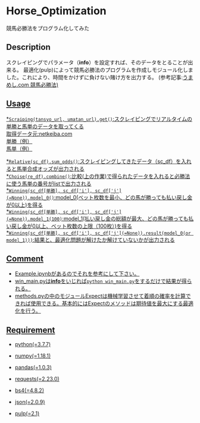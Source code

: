 # Horse_Optimization

競馬必勝法をプログラム化してみた

## Description

スクレイピングでパラメータ（**info**）を設定すれば、そのデータをとることが出来る。
最適化(pulp)によって競馬必勝法のプログラムを作成しモジュール化しました。これにより、時間をかけずに負けない賭け方を出力する。
(参考記事:<a href="https://www.umameshi.com/info/0011.html">うまめし.com 競馬必勝法)  

## Usage

*```Scraiping(tansyo_url, umatan_url).get()```:スクレイピングでリアルタイムの単勝と馬単のデータを取ってくる  
取得データ元:<a href="https://www.netkeiba.com/">netkeiba.com  
<a href="https://nar.netkeiba.com/odds/index.html?type=b1&race_id=202036062202&rf=shutuba_submenu">単勝（例）  
<a href="https://nar.netkeiba.com/odds/index.html?type=b6&race_id=202036062202&housiki=c0&rf=shutuba_submenu">馬単（例）  
    
*```Relative(sc_df).sum_odds()```:スクレイピングしてきたデータ（sc_df）を入れると馬単合成オッズが出力される  
*```Choise(re_df).combine()```:比較(上の作業)で得られたデータを入れると必勝法に使う馬単の番号がlistで出力される  
*```Winning(sc_df[単勝], sc_df['i'], sc_df['j'](=None)).model_0()```:model_0(ベット枚数を最小、どの馬が勝っても払い戻し金が0以上)を得る  
*```Winning(sc_df[単勝], sc_df['i'], sc_df['j'](=None)).model_1(100)```:model_1(払い戻し金の総額が最大、どの馬が勝っても払い戻し金が0以上、ベット枚数の上限（100枚）)を得る  
*```Winning(sc_df[単勝], sc_df['i'], sc_df['j'](=None)).result(model_0(or model_1)))```:結果と、最適化問題が解けたか解けていないかが出力される 

## Comment

- Example.ipynbがあるのでそれを参考にして下さい。
- win_main.pyは**info**をいじれば```python win_main.py```をするだけで結果が得られる。
- methods.pyの中のモジュールExpectは機械学習させて着順の確率を計算できれば使用できる。基本的にはExpectのメソッドは期待値を最大にする最適化を行う。

## Requirement

- python(=3.7.7)
  
- numpy(=1.18.1)  
- pandas(=1.0.3)  
- requests(=2.23.0)  
- bs4(=4.8.2)  
- json(=2.0.9)  
- pulp(=2.1)  


